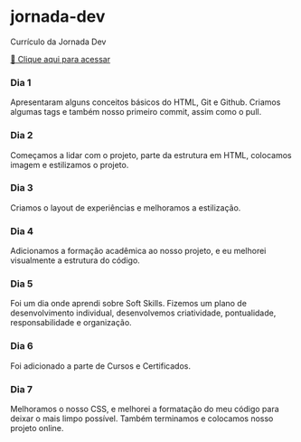 # jornada-dev
Currículo da Jornada Dev

[🔗 Clique aqui para acessar](https://scieq.github.io/jornada-dev/)

### Dia 1
  Apresentaram alguns conceitos básicos do HTML, Git e Github. Criamos algumas tags e também nosso primeiro commit, assim como o pull.
  

### Dia 2
  Começamos a lidar com o projeto, parte da estrutura em HTML, colocamos imagem e estilizamos o projeto.


### Dia 3
  Criamos o layout de experiências e melhoramos a estilização.

### Dia 4
  Adicionamos a formação acadêmica ao nosso projeto, e eu melhorei visualmente a estrutura do código.

### Dia 5
  Foi um dia onde aprendi sobre Soft Skills. Fizemos um plano de desenvolvimento individual, desenvolvemos criatividade, pontualidade, responsabilidade e organização.

### Dia 6
  Foi adicionado a parte de Cursos e Certificados.


### Dia 7
  Melhoramos o nosso CSS, e melhorei a formatação do meu código para deixar o mais limpo possível. Também terminamos e colocamos nosso projeto online.
